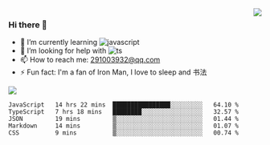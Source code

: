 <img align='right' src='https://github-readme-stats.vercel.app/api?username=niaogege&show_icons=true&theme=radical'/>

### Hi there 👋

- 🌱 I’m currently learning ![javascript](https://img.shields.io/badge/javacript-learn-orange)
- 🤔 I’m looking for help with ![ts](https://img.shields.io/badge/ts-learn-yellow)
- 📫 How to reach me: 291003932@qq.com
- ⚡ Fun fact:  I'm a fan of Iron Man, I love to sleep and 书法

![](https://github-readme-stats.vercel.app/api/top-langs/?username=niaogege&layout=compact)

<!--START_SECTION:waka-->
```text
JavaScript   14 hrs 22 mins  ████████████████░░░░░░░░░   64.10 % 
TypeScript   7 hrs 18 mins   ████████░░░░░░░░░░░░░░░░░   32.57 % 
JSON         19 mins         ▒░░░░░░░░░░░░░░░░░░░░░░░░   01.44 % 
Markdown     14 mins         ▒░░░░░░░░░░░░░░░░░░░░░░░░   01.07 % 
CSS          9 mins          ▒░░░░░░░░░░░░░░░░░░░░░░░░   00.74 % 
```
<!--END_SECTION:waka-->
